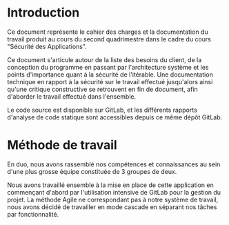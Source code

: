
# Introduction

Ce document représente le cahier des charges et la documentation du travail produit au cours du second quadrimestre dans
le cadre du cours "Sécurité des Applications".

Ce document s'articule autour de la liste des besoins du client, de la conception du programme en passant par
l'architecture système et les points d'importance quant à la sécurité de l'itérable.
Une documentation technique en rapport à la sécurité sur le travail effectué jusqu'alors ainsi qu'une critique
constructive se retrouvent en fin de document, afin d'aborder le travail effectué dans l'ensemble.

Le code source est disponible sur GitLab, et les différents rapports d'analyse de code statique sont accessibles depuis
ce même dépôt GitLab.

# Méthode de travail

En duo, nous avons rassemblé nos compétences et connaissances au sein d'une plus grosse équipe constituée de 3 groupes
de deux.

Nous avons travaillé ensemble à la mise en place de cette application en commençant d'abord par l'utilisation intensive
de GitLab pour la gestion du projet.
La méthode Agile ne correspondant pas à notre système de travail, nous avons décidé de travailler en mode cascade en
séparant nos tâches par fonctionnalité.
